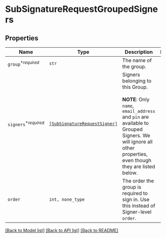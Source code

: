 # SubSignatureRequestGroupedSigners



## Properties

| Name | Type | Description | Notes |
| ---- | ---- | ----------- | ----- |
| `group`<sup>*_required_</sup> | ```str``` |  The name of the group.  |  |
| `signers`<sup>*_required_</sup> | [```[SubSignatureRequestSigner]```](SubSignatureRequestSigner.md) |  Signers belonging to this Group.<br><br>**NOTE**: Only `name`, `email_address` and `pin` are available to Grouped Signers. We will ignore all other properties, even though they are listed below.  |  |
| `order` | ```int, none_type``` |  The order the group is required to sign in. Use this instead of Signer-level `order`.  |  |


[[Back to Model list]](../README.md#documentation-for-models) [[Back to API list]](../README.md#documentation-for-api-endpoints) [[Back to README]](../README.md)


